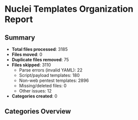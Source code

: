 # Nuclei Templates Organization Report

## Summary
- **Total files processed**: 3185
- **Files moved**: 0
- **Duplicate files removed**: 75
- **Files skipped**: 3110
  - Parse errors (invalid YAML): 22
  - Script/payload templates: 180
  - Non-web pentest templates: 2896
  - Missing/deleted files: 0
  - Other issues: 12
- **Categories created**: 0

## Categories Overview
